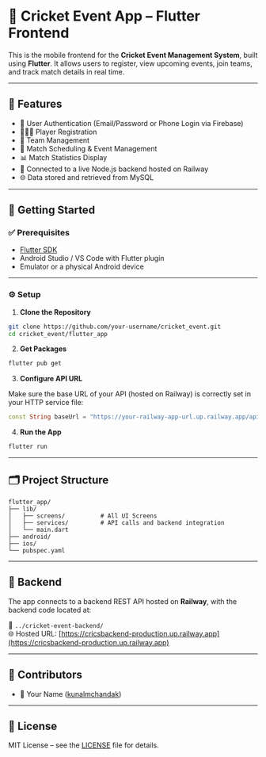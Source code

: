 # 🏏 Cricket Event App – Flutter Frontend

This is the mobile frontend for the **Cricket Event Management System**, built using **Flutter**. It allows users to register, view upcoming events, join teams, and track match details in real time.

---

## 📱 Features

- 🔐 User Authentication (Email/Password or Phone Login via Firebase)
- 🧑‍🤝‍🧑 Player Registration
- 🏏 Team Management
- 📆 Match Scheduling & Event Management
- 📊 Match Statistics Display
- 🔗 Connected to a live Node.js backend hosted on Railway
- 🌐 Data stored and retrieved from MySQL

---

## 🚀 Getting Started

### ✅ Prerequisites

- [Flutter SDK](https://flutter.dev/docs/get-started/install)
- Android Studio / VS Code with Flutter plugin
- Emulator or a physical Android device

---

### ⚙️ Setup

1. **Clone the Repository**

```bash
git clone https://github.com/your-username/cricket_event.git
cd cricket_event/flutter_app
```

2. **Get Packages**

```bash
flutter pub get
```

3. **Configure API URL**

Make sure the base URL of your API (hosted on Railway) is correctly set in your HTTP service file:

```dart
const String baseUrl = "https://your-railway-app-url.up.railway.app/api";
```

4. **Run the App**

```bash
flutter run
```

---

## 🗂 Project Structure

```
flutter_app/
├── lib/
│   ├── screens/          # All UI Screens
│   ├── services/         # API calls and backend integration
│   └── main.dart
├── android/
├── ios/
└── pubspec.yaml
```

---

## 🔗 Backend

The app connects to a backend REST API hosted on **Railway**, with the backend code located at:

📁 `../cricket-event-backend/`  
🌐 Hosted URL: [https://cricsbackend-production.up.railway.app](https://cricsbackend-production.up.railway.app)

---

## 🤝 Contributors

- 👤 Your Name ([kunalmchandak](https://github.com/kunalmchandak))

---

## 📃 License

MIT License – see the [LICENSE](../LICENSE) file for details.
```
